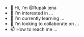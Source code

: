 - 👋 Hi, I’m @Rupak jena
- 👀 I’m interested in ...
- 🌱 I’m currently learning ...
- 💞️ I’m looking to collaborate on ...
- 📫 How to reach me ...

<!---
Rupakjena/Rupakjena is a ✨ special ✨ repository because its `README.md` (this file) appears on your GitHub profile.
You can click the Preview link to take a look at your changes.
--->
